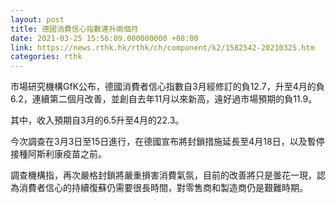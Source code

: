 ```yaml
---
layout: post
title: 德國消費信心指數連升兩個月
date: 2021-03-25 15:56:09.000000000 +08:00
link: https://news.rthk.hk/rthk/ch/component/k2/1582542-20210325.htm
categories: rthk
---
```


市場研究機構GfK公布，德國消費者信心指數自3月經修訂的負12.7，升至4月的負6.2，連續第二個月改善，並創自去年11月以來新高，遠好過市場預期的負11.9。

其中，收入預期自3月的6.5升至4月的22.3。

今次調查在3月3日至15日進行，在德國宣布將封鎖措施延長至4月18日，以及暫停接種阿斯利康疫苗之前。

調查機構指，再次嚴格封鎖將嚴重損害消費氣氛，目前的改善將只是曇花一現，認為消費者信心的持續復蘇仍需要很長時間，對零售商和製造商仍是艱難時期。
